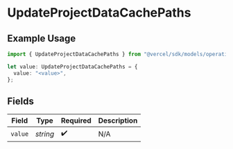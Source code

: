 # UpdateProjectDataCachePaths

## Example Usage

```typescript
import { UpdateProjectDataCachePaths } from "@vercel/sdk/models/operations";

let value: UpdateProjectDataCachePaths = {
  value: "<value>",
};
```

## Fields

| Field              | Type               | Required           | Description        |
| ------------------ | ------------------ | ------------------ | ------------------ |
| `value`            | *string*           | :heavy_check_mark: | N/A                |